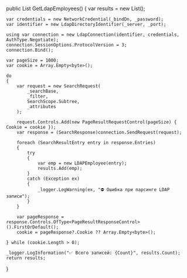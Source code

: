 public List<LDAPEmployee> GetLdapEmployees()
{
    var results = new List<LDAPEmployee>();

    var credentials = new NetworkCredential(_bindDn, _password);
    var identifier = new LdapDirectoryIdentifier(_server, _port);

    using var connection = new LdapConnection(identifier, credentials, AuthType.Negotiate);
    connection.SessionOptions.ProtocolVersion = 3;
    connection.Bind();

    var pageSize = 1000;
    var cookie = Array.Empty<byte>();

    do
    {
        var request = new SearchRequest(
            _searchBase,
            _filter,
            SearchScope.Subtree,
            _attributes
        );

        request.Controls.Add(new PageResultRequestControl(pageSize) { Cookie = cookie });
        var response = (SearchResponse)connection.SendRequest(request);

        foreach (SearchResultEntry entry in response.Entries)
        {
            try
            {
                var emp = new LDAPEmployee(entry);
                results.Add(emp);
            }
            catch (Exception ex)
            {
                _logger.LogWarning(ex, "⛔ Ошибка при парсинге LDAP записи");
            }
        }

        var pageResponse = response.Controls.OfType<PageResultResponseControl>().FirstOrDefault();
        cookie = pageResponse?.Cookie ?? Array.Empty<byte>();

    } while (cookie.Length > 0);

    _logger.LogInformation("✅ Всего записей: {Count}", results.Count);
    return results;
}
